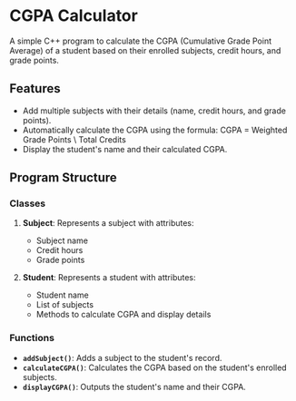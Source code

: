 # CGPA Calculator

A simple C++ program to calculate the CGPA (Cumulative Grade Point Average) of a student based on their enrolled subjects, credit hours, and grade points.

## Features

- Add multiple subjects with their details (name, credit hours, and grade points).
- Automatically calculate the CGPA using the formula:
  CGPA = Weighted Grade Points \ Total Credits
- Display the student's name and their calculated CGPA.

## Program Structure

### Classes
1. **Subject**: Represents a subject with attributes:
   - Subject name
   - Credit hours
   - Grade points

2. **Student**: Represents a student with attributes:
   - Student name
   - List of subjects
   - Methods to calculate CGPA and display details

### Functions
- **`addSubject()`**: Adds a subject to the student's record.
- **`calculateCGPA()`**: Calculates the CGPA based on the student's enrolled subjects.
- **`displayCGPA()`**: Outputs the student's name and their CGPA.
